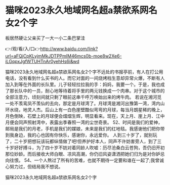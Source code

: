 # 猫咪2023永久地域网名超a禁欲系网名女2个字
板居然硬让父亲买了一大一小二条巴掌洼

👉/观/看/入/口👉http://www.baidu.com/link?url=aFQjCpKLyjmMkJDTPPmIM46mcs0b-moe8w2Xe6-iLGqpxJgfWTUHTnAr0yehHs6i&wd

猫咪2023永久地域网名超a禁欲系网名女2个字不远处的书报亭前，有人在打公用电话，没有看到什么买书的人。而它对面的一间烧烤档生意却异常火爆，不断有人加入到等在外面的长队里。儿子轻轻拉拉我的手：妈妈，我要一个。于是，我也成了那长队中的一员，耐心地等待着将手里的两元钱换成一个肉串。对于这个城市的全部注意力，顷刻间就只剩了眼前这串千呼万唤始出来的烤牛肉。
若说在湘河觅一处不羡鸾凤不羡仙的去向，那定是月球湾了。月球湾是湘河出豫第一湾，湾内山环水绕，地灵人杰。后山上有一白色崖壁酷似弯弯的月球，每当月朗星稀的晚上，月色倒映，石壁上的月球便会熠熠生辉，明显看来。现在，天上月、崖上月、江中月便会同声照射湾中，表露出季春照一湾的尘世奇景。
	52、时间是我们的爱神，邮局是我们的月老，手机是我们的媒娘，未来是我们的红地毯。我感谢他们把你带到我身边，我的心也因有你快乐，感谢你，永远爱你。
人到三十岁了，就别玩了，二十岁把想玩该玩都纵情做了吧!但养护好本人，同声不许妨害旁人，到了三十岁好好搏斗，为了四十岁不妨对着同龄人吹嘘：历尽沧桑白云苍狗，吾仍旧开初那位妙龄。而后接收大师白眼、凉风高潮，你仍旧风姿潇洒把她们归为是对你妒忌向往恨。
	54、一个人熬过了所有的苦难，也就不期待一定要和谁在一起了;我曾诚心努力过，但结局我不想说。

猫咪2023永久地域网名超a禁欲系网名女2个字
